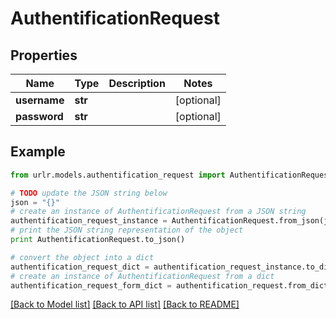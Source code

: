 # AuthentificationRequest


## Properties

Name | Type | Description | Notes
------------ | ------------- | ------------- | -------------
**username** | **str** |  | [optional] 
**password** | **str** |  | [optional] 

## Example

```python
from urlr.models.authentification_request import AuthentificationRequest

# TODO update the JSON string below
json = "{}"
# create an instance of AuthentificationRequest from a JSON string
authentification_request_instance = AuthentificationRequest.from_json(json)
# print the JSON string representation of the object
print AuthentificationRequest.to_json()

# convert the object into a dict
authentification_request_dict = authentification_request_instance.to_dict()
# create an instance of AuthentificationRequest from a dict
authentification_request_form_dict = authentification_request.from_dict(authentification_request_dict)
```
[[Back to Model list]](../README.md#documentation-for-models) [[Back to API list]](../README.md#documentation-for-api-endpoints) [[Back to README]](../README.md)


